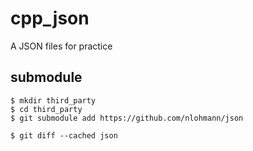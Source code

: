 # cpp_json
A JSON files for practice

## submodule
```text
$ mkdir third_party
$ cd third_party
$ git submodule add https://github.com/nlohmann/json

$ git diff --cached json
```